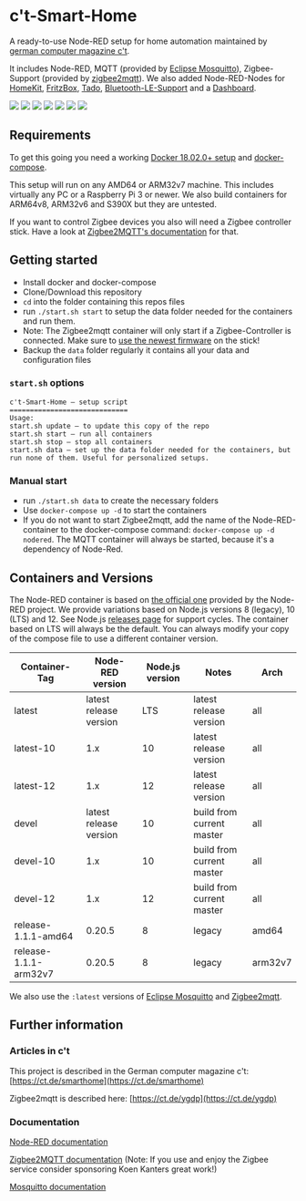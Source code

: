 # c't-Smart-Home

A ready-to-use Node-RED setup for home automation maintained by [german computer magazine c't](https://www.ct.de/smarthome).

It includes Node-RED, MQTT (provided by [Eclipse Mosquitto](https://mosquitto.org/)), Zigbee-Support (provided by [zigbee2mqtt](https://www.zigbee2mqtt.io/)). We also added Node-RED-Nodes for [HomeKit](https://github.com/NRCHKB/node-red-contrib-homekit-bridged),  [FritzBox](https://github.com/bashgroup/node-red-contrib-fritz), [Tado](https://github.com/mattdavis90/node-red-contrib-tado-client), [Bluetooth-LE-Support](https://github.com/kmi/node-red-contrib-noble) and a [Dashboard](https://github.com/node-red/node-red-dashboard).

![](https://img.shields.io/github/stars/ct-Open-Source/ct-Smart-Home.svg)
![](https://img.shields.io/github/release/ct-Open-Source/ct-Smart-Home.svg)
![](https://img.shields.io/github/license/ct-Open-Source/ct-Smart-Home.svg)
![](https://img.shields.io/badge/GitHub-Actions-blueviolet)
![](https://img.shields.io/docker/pulls/ctmagazin/ctnodered.svg)
![](https://img.shields.io/docker/stars/ctmagazin/ctnodered.svg)
![](https://img.shields.io/docker/cloud/automated/ctmagazin/ctnodered.svg)

## Requirements

To get this going you need a working [Docker 18.02.0+ setup](https://docs.docker.com/install/) and [docker-compose](https://docs.docker.com/compose/install/). 

This setup will run on any  AMD64 or ARM32v7 machine. This includes virtually any PC or a Raspberry Pi 3 or newer. We also build containers for ARM64v8, ARM32v6 and S390X but they are untested.

If you want to control Zigbee devices you also will need a Zigbee controller stick. Have a look at [Zigbee2MQTT's documentation](https://www.zigbee2mqtt.io/getting_started/what_do_i_need.html) for that.

## Getting started
* Install docker and docker-compose
* Clone/Download this repository
* `cd` into the folder containing this repos files
* run `./start.sh start` to setup the data folder needed for the containers and run them.
* Note: The Zigbee2mqtt container will only start if a Zigbee-Controller is connected. Make sure to [use the newest firmware](https://www.zigbee2mqtt.io/getting_started/flashing_the_cc2531.html) on the stick!
* Backup the `data` folder regularly it contains all your data and configuration files

### `start.sh` options
```
c't-Smart-Home – setup script                                                                                                                             
=============================
Usage:
start.sh update – to update this copy of the repo
start.sh start – run all containers
start.sh stop – stop all containers
start.sh data – set up the data folder needed for the containers, but run none of them. Useful for personalized setups.   
```

### Manual start

* run `./start.sh data` to create the necessary folders
* Use `docker-compose up -d` to start the containers
* If you do not want to start Zigbee2mqtt, add the name of the Node-RED-container to the docker-compose command: `docker-compose up -d nodered`. The MQTT container will always be started, because it's a dependency of Node-Red.

## Containers and Versions

The Node-RED container is based on [the official one](https://hub.docker.com/r/nodered/node-red) provided by the Node-RED project. We provide variations based on Node.js versions 8 (legacy), 10 (LTS) and 12. See Node.js [releases page](https://nodejs.org/en/about/releases/) for support cycles. The container based on LTS will always be the default. You can always modify your copy of the compose file to use a different container version.

| Container-Tag         | Node-RED version       | Node.js version | Notes                     | Arch    |
| --------------------- | ---------------------- | --------------- | ------------------------- | ------- |
| latest                | latest release version | LTS             | latest release version    | all     |
| latest-10             | 1.x                    | 10              | latest release version    | all     |
| latest-12             | 1.x                    | 12              | latest release version    | all     |
| devel                 | latest release version | 10              | build from current master | all     |
| devel-10              | 1.x                    | 10              | build from current master | all     |
| devel-12              | 1.x                    | 12              | build from current master | all     |
| release-1.1.1-amd64   | 0.20.5                 | 8               | legacy                    | amd64   |
| release-1.1.1-arm32v7 | 0.20.5                 | 8               | legacy                    | arm32v7 |

We also use the `:latest` versions of [Eclipse Mosquitto](https://hub.docker.com/_/eclipse-mosquitto) and [Zigbee2mqtt](https://github.com/Koenkk/zigbee2mqtt.io).

## Further information

### Articles in c't

This project is described in the German computer magazine c't: [https://ct.de/smarthome](https://ct.de/smarthome)

Zigbee2mqtt is described here: [https://ct.de/ygdp](https://ct.de/ygdp)

### Documentation

[Node-RED documentation](https://nodered.org/docs/) 

[Zigbee2MQTT documentation](https://www.zigbee2mqtt.io/) (Note: If you use and enjoy the Zigbee service consider sponsoring Koen Kanters great work!)

[Mosquitto documentation](https://mosquitto.org/man/mosquitto-8.html)

